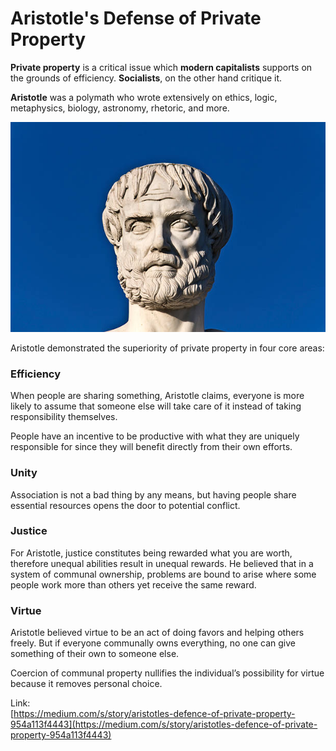 # Aristotle's Defense of Private Property

**Private property** is a critical issue which **modern capitalists** supports on the grounds of efficiency. **Socialists**, on the other hand critique it.

**Aristotle** was a polymath who wrote extensively on ethics, logic, metaphysics, biology, astronomy, rhetoric, and more.

![Aristotle \(384&#x2013;322 BC\)](../../.gitbook/assets/aristotle.jpg)

Aristotle demonstrated the superiority of private property in four core areas:

### Efficiency

When people are sharing something, Aristotle claims, everyone is more likely to assume that someone else will take care of it instead of taking responsibility themselves.

People have an incentive to be productive with what they are uniquely responsible for since they will benefit directly from their own efforts.

### Unity

Association is not a bad thing by any means, but having people share essential resources opens the door to potential conflict.

### Justice

For Aristotle, justice constitutes being rewarded what you are worth, therefore unequal abilities result in unequal rewards. He believed that in a system of communal ownership, problems are bound to arise where some people work more than others yet receive the same reward.

### Virtue

Aristotle believed virtue to be an act of doing favors and helping others freely. But if everyone communally owns everything, no one can give something of their own to someone else. 

Coercion of communal property nullifies the individual’s possibility for virtue because it removes personal choice.

Link:  
[https://medium.com/s/story/aristotles-defence-of-private-property-954a113f4443](https://medium.com/s/story/aristotles-defence-of-private-property-954a113f4443)

